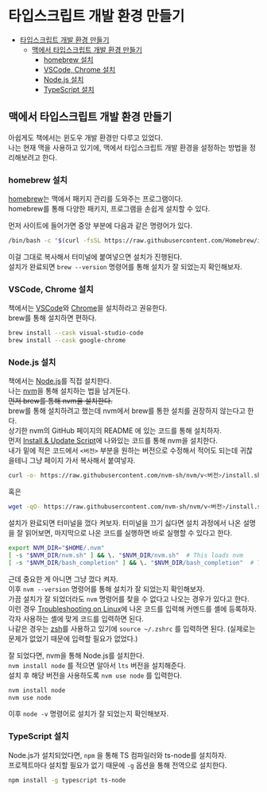 # 타입스크립트 개발 환경 만들기

- [타입스크립트 개발 환경 만들기](#타입스크립트-개발-환경-만들기)
  - [맥에서 타입스크립트 개발 환경 만들기](#맥에서-타입스크립트-개발-환경-만들기)
    - [homebrew 설치](#homebrew-설치)
    - [VSCode, Chrome 설치](#vscode-chrome-설치)
    - [Node.js 설치](#nodejs-설치)
    - [TypeScript 설치](#typescript-설치)

## 맥에서 타입스크립트 개발 환경 만들기

아쉽게도 책에서는 윈도우 개발 환경만 다루고 있었다.  
나는 현재 맥을 사용하고 있기에, 맥에서 타입스크립트 개발 환경을 설정하는 방법을 정리해보려고 한다.

### homebrew 설치

[homebrew](https://brew.sh/)는 맥에서 패키지 관리를 도와주는 프로그램이다.  
homebrew를 통해 다양한 패키지, 프로그램을 손쉽게 설치할 수 있다.

먼저 사이트에 들어가면 중앙 부분에 다음과 같은 명령어가 있다.

```bash
/bin/bash -c "$(curl -fsSL https://raw.githubusercontent.com/Homebrew/install/HEAD/install.sh)"
```

이걸 그대로 복사해서 터미널에 붙여넣으면 설치가 진행된다.  
설치가 완료되면 `brew --version` 명령어를 통해 설치가 잘 되었는지 확인해보자.

### VSCode, Chrome 설치

책에서는 [VSCode](https://code.visualstudio.com/)와 [Chrome](https://www.google.com/intl/ko/chrome/)을 설치하라고 권유한다.  
brew를 통해 설치하면 편하다.

```bash
brew install --cask visual-studio-code
brew install --cask google-chrome
```

### Node.js 설치

책에서는 [Node.js](https://nodejs.org/)를 직접 설치한다.  
나는 [nvm](https://github.com/nvm-sh/nvm)을 통해 설치하는 법을 남겨둔다.  
~~먼저 brew를 통해 nvm을 설치한다.~~  
brew를 통해 설치하려고 했는데 nvm에서 brew를 통한 설치를 권장하지 않는다고 한다.  
상기한 nvm의 GitHub 페이지의 README 에 있는 코드를 통해 설치하자.  
먼저 [Install & Update Script](https://github.com/nvm-sh/nvm#installing-and-updating)에 나와있는 코드를 통해 nvm을 설치한다.  
내가 밑에 적은 코드에서 `<버전>` 부분을 원하는 버전으로 수정해서 적어도 되는데 귀찮을테니 그냥 페이지 가서 복사해서 붙여넣자.

```bash
curl -o- https://raw.githubusercontent.com/nvm-sh/nvm/v<버전>/install.sh | bash
```

혹은

```bash
wget -qO- https://raw.githubusercontent.com/nvm-sh/nvm/v<버전>/install.sh | bash
```

설치가 완료되면 터미널을 껐다 켜보자.
터미널을 끄기 싫다면 설치 과정에서 나온 설명을 잘 읽어보면, 마지막으로 나온 코드를 실행하면 바로 실행할 수 있다고 한다.

```bash
export NVM_DIR="$HOME/.nvm"
[ -s "$NVM_DIR/nvm.sh" ] && \. "$NVM_DIR/nvm.sh"  # This loads nvm
[ -s "$NVM_DIR/bash_completion" ] && \. "$NVM_DIR/bash_completion"  # This loads nvm bash_completion
```

근데 중요한 게 아니면 그냥 껐다 켜자.  
이후 `nvm --version` 명령어를 통해 설치가 잘 되었는지 확인해보자.  
가끔 설치가 잘 되었더라도 `nvm` 명령어를 찾을 수 없다고 나오는 경우가 있다고 한다.  
이런 경우 [Troubleshooting on Linux](https://github.com/nvm-sh/nvm#troubleshooting-on-linux)에 나온 코드를 입력해 커멘드를 셸에 등록하자.  
각자 사용하는 셸에 맞게 코드를 입력하면 된다.  
나같은 경우는 [zsh](https://zsh.sourceforge.net/)를 사용하고 있기에 `source ~/.zshrc` 를 입력하면 된다. (실제로는 문제가 없었기 때문에 입력할 필요가 없었다.)

잘 되었다면, nvm을 통해 Node.js를 설치한다.  
`nvm install node` 를 적으면 알아서 `lts` 버전을 설치해준다.  
설치 후 해당 버전을 사용하도록 `nvm use node` 를 입력한다.

```bash
nvm install node
nvm use node
```

이후 `node -v` 명령어로 설치가 잘 되었는지 확인해보자.

### TypeScript 설치

Node.js가 설치되었다면, `npm` 을 통해 TS 컴파일러와 ts-node를 설치하자.  
프로젝트마다 설치할 필요가 없기 때문에 `-g` 옵션을 통해 전역으로 설치한다.

```bash
npm install -g typescript ts-node
```
